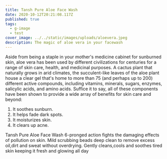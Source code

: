 ```yaml
---
title: Tansh Pure Aloe Face Wash
date: 2020-10-12T20:21:08.117Z
published: true
tags:
  - g-image
  - test
cover_image: ../../static/images/uploads/aloevera.jpeg
description: The magic of aloe vera in your facewash
---
```

Aside from being a staple in your mother's medicine cabinet for sunburned skin, aloe vera has been used by different civilizations for centuries for a range of skin care, health, and medicinal purposes.  A cactus plant that naturally grows in arid climates, the succulent-like leaves of the aloe plant house a clear gel that's home to more than 75 (and perhaps up to 200) different active compounds, including vitamins, minerals, sugars, enzymes, salicylic acids, and amino acids. Suffice it to say, all of these components have been shown to provide a wide array of benefits for skin care and beyond: 

1. It soothes sunburn. 
2. It helps fade dark spots. 
3. It moisturizes skin. 
4. It clears up acne. 

Tansh Pure Aloe Face Wash 6-pronged action fights the damaging effects of pollution on skin. Mild scrubbing beads deep clean to remove excess oil,dirt and sweat without overdrying. Gently cleans,cools and soothes tired skin keeping it fresh and glowing all day